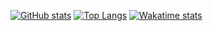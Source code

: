 [![GitHub stats](https://github-readme-stats.vercel.app/api?username=bubuntux&count_private=true&show_icons=true&theme=tokyonight)](https://github.com/bubuntux/) 
[![Top Langs](https://github-readme-stats.vercel.app/api/top-langs/?username=bubuntux&layout=compact&show_icons=true&theme=tokyonight)](https://github.com/bubuntux/)
[![Wakatime stats](https://github-readme-stats.vercel.app/api/wakatime?username=bubuntux&show_icons=true&theme=tokyonight)](https://github.com/bubuntux/)


<!--
Here are some ideas to get you started:

- 🔭 I’m currently working on ...
- 🌱 I’m currently learning ...
- 👯 I’m looking to collaborate on ...
- 🤔 I’m looking for help with ...
- 💬 Ask me about ...
- 📫 How to reach me: ...
- 😄 Pronouns: ...
- ⚡ Fun fact: ...
-->

